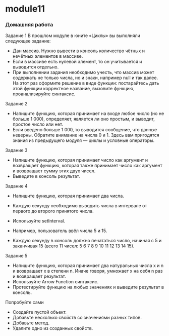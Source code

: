 # module11
### Домашняя работа

Задание 1
В прошлом модуле в юните «Циклы» вы выполняли следующее задание:
- Дан массив. Нужно вывести в консоль количество чётных и нечётных элементов в массиве. 
- Если в массиве есть нулевой элемент, то он учитывается и выводится отдельно. 
- При выполнении задания необходимо учесть, что массив может содержать не только числа, но и знаки, например null и так далее.
На этот раз оформите решение в виде функции: постарайтесь дать этой функции корректное название, вызовите функцию, проанализируйте синтаксис.

Задание 2
- Напишите функцию, которая принимает на входе любое число (но не больше 1 000), определяет, является ли оно простым, и выводит, простое число или нет.
- Если введено больше 1 000, то выводится сообщение, что данные неверны. Обратите внимание на числа 0 и 1.
Здесь вам пригодятся знания из предыдущего модуля — циклы и условные операторы.

Задание 3
- Напишите функцию, которая принимает число как аргумент и возвращает функцию, которая также принимает число как аргумент и возвращает сумму этих двух чисел.
- Выведите в консоль результат.

Задание 4
- Напишите функцию, которая принимает два числа.
- Каждую секунду необходимо выводить числа в интервале от первого до второго принятого числа.
- Используйте setInterval.

- Например, пользователь ввёл числа 5 и 15.
- Каждую секунду в консоль должно печататься число, начиная с 5 и заканчивая 15 (всего 11 чисел: 5 6 7 8 9 10 11 12 13 14 15).

Задание 5
- Напишите функцию, которая принимает два натуральных числа x и n и возвращает x в степени n. Иначе говоря, умножает x на себя n раз и возвращает результат.
- Используйте Arrow Function синтаксис.
- Протестируйте функцию на любых значениях и выведите результат в консоль.

Попробуйте сами
- Создайте пустой объект.
- Добавьте несколько свойств со значениями разных типов.
- Добавьте метод.
- Удалите одно из созданных свойств.



